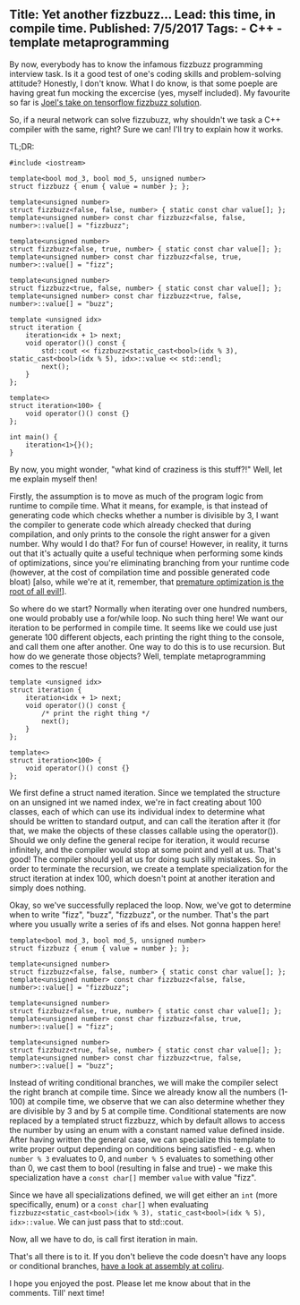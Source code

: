 Title: Yet another fizzbuzz...
Lead: this time, in compile time.
Published: 7/5/2017
Tags: 
    - C++
    - template metaprogramming
---
By now, everybody has to know the infamous fizzbuzz programming interview task. Is it a good test of one's coding skills and problem-solving attitude? Honestly, I don't know. What I do know, is that some poeple are having great fun mocking the excercise (yes, myself included). My favourite so far is [Joel's take on tensorflow fizzbuzz solution](http://joelgrus.com/2016/05/23/fizz-buzz-in-tensorflow/).

So, if a neural network can solve fizzubuzz, why shouldn't we task a C++ compiler with the same, right? Sure we can! I'll try to explain how it works.

TL;DR:

    #include <iostream>
    
    template<bool mod_3, bool mod_5, unsigned number>
    struct fizzbuzz { enum { value = number }; };
     
    template<unsigned number>
    struct fizzbuzz<false, false, number> { static const char value[]; };
    template<unsigned number> const char fizzbuzz<false, false, number>::value[] = "fizzbuzz"; 
     
    template<unsigned number>
    struct fizzbuzz<false, true, number> { static const char value[]; };
    template<unsigned number> const char fizzbuzz<false, true, number>::value[] = "fizz"; 
     
    template<unsigned number>
    struct fizzbuzz<true, false, number> { static const char value[]; };
    template<unsigned number> const char fizzbuzz<true, false, number>::value[] = "buzz"; 
     
    template <unsigned idx>
    struct iteration {
        iteration<idx + 1> next;
        void operator()() const { 
            std::cout << fizzbuzz<static_cast<bool>(idx % 3), static_cast<bool>(idx % 5), idx>::value << std::endl;
            next();
        }
    };
     
    template<>
    struct iteration<100> {
        void operator()() const {}
    };
     
    int main() {
        iteration<1>{}();
    }

By now, you might wonder, "what kind of craziness is this stuff?!" Well, let me explain myself then!

Firstly, the assumption is to move as much of the program logic from runtime to compile time. What it means, for example, is that instead of generating code which checks whether a number is divisible by 3, I want the compiler to generate code which already checked that during compilation, and only prints to the console the right answer for a given number. Why would I do that? For fun of course! However, in reality, it turns out that it's actually quite a useful technique when performing some kinds of optimizations, since you're eliminating branching from your runtime code (however, at the cost of compilation time and possible generated code bloat) [also, while we're at it, remember, that [premature optimization is the root of all evil!](https://en.wikiquote.org/wiki/Donald_Knuth)].

So where do we start? Normally when iterating over one hundred numbers, one would probably use a for/while loop. No such thing here! We want our iteration to be performed in compile time. It seems like we could use just generate 100 different objects, each printing the right thing to the console, and call them one after another. One way to do this is to use recursion. But how do we generate those objects? Well, template metaprogramming comes to the rescue!

    template <unsigned idx>
    struct iteration {
        iteration<idx + 1> next;
        void operator()() const {
            /* print the right thing */
            next();
        }
    };
     
    template<>
    struct iteration<100> {
        void operator()() const {}
    }; 

We first define a struct named iteration. Since we templated the structure on an unsigned int we named index, we're in fact creating about 100 classes, each of which can use its individual index to determine what should be written to standard output, and can call the iteration after it (for that, we make the objects of these classes callable using the operator()). Should we only define the general recipe for iteration, it would recurse infinitely, and the compiler would stop at some point and yell at us. That's good! The compiler should yell at us for doing such silly mistakes. So, in order to terminate the recursion, we create a template specialization for the struct iteration at index 100, which doesn't point at another iteration and simply does nothing.

Okay, so we've successfully replaced the loop. Now, we've got to determine when to write "fizz", "buzz", "fizzbuzz", or the number. That's the part where you usually write a series of ifs and elses. Not gonna happen here!

    template<bool mod_3, bool mod_5, unsigned number>
    struct fizzbuzz { enum { value = number }; };
     
    template<unsigned number>
    struct fizzbuzz<false, false, number> { static const char value[]; };
    template<unsigned number> const char fizzbuzz<false, false, number>::value[] = "fizzbuzz";
     
    template<unsigned number>
    struct fizzbuzz<false, true, number> { static const char value[]; };
    template<unsigned number> const char fizzbuzz<false, true, number>::value[] = "fizz";
     
    template<unsigned number>
    struct fizzbuzz<true, false, number> { static const char value[]; };
    template<unsigned number> const char fizzbuzz<true, false, number>::value[] = "buzz";

Instead of writing conditional branches, we will make the compiler select the right branch at compile time. Since we already know all the numbers (1-100) at compile time, we observe that we can also determine whether they are divisible by 3 and by 5 at compile time. Conditional statements are now replaced by a templated struct fizzbuzz, which by default allows to access the number by using an enum with a constant named value defined inside. After having written the general case, we can specialize this template to write proper output depending on conditions being satisfied - e.g. when `number % 3` evaluates to 0, and `number % 5` evaluates to something other than 0, we cast them to bool (resulting in false and true) - we make this specialization have a `const char[]` member `value` with value "fizz".

Since we have all specializations defined, we will get either an `int` (more specifically, enum) or a `const char[]` when evaluating
`fizzbuzz<static_cast<bool>(idx % 3), static_cast<bool>(idx % 5), idx>::value`.
We can just pass that to std::cout.

Now, all we have to do, is call first iteration in main.

That's all there is to it. If you don't believe the code doesn't have any loops or conditional branches, [have a look at assembly at coliru](http://coliru.stacked-crooked.com/a/3ce6013f2223f7e7). 

I hope you enjoyed the post. Please let me know about that in the comments. Till' next time!